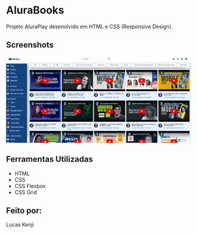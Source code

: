 # AluraBooks

Projeto AluraPlay desenolvido em HTML e CSS (Responsive Design).




## Screenshots

![App Screenshot](thumbnail.png)


## Ferramentas Utilizadas

- HTML
- CSS
- CSS Flexbox
- CSS Grid


## Feito por:

Lucas Kenji
